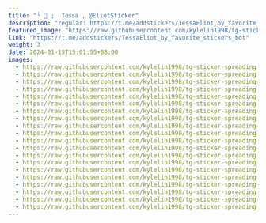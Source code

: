 ```yaml
---
title: "╰ 🍧 ;  𝖳𝖾𝗌𝗌𝖺 , @EliotSticker"
description: "regular: https://t.me/addstickers/TessaEliot_by_favorite_stickers_bot"
featured_image: "https://raw.githubusercontent.com/kylelin1998/tg-sticker-spreading-worldwide-images/main/img/6e66285f-2674-4f97-98a0-8f93b62ae391.jpg"
link: "https://t.me/addstickers/TessaEliot_by_favorite_stickers_bot"
weight: 3
date: 2024-01-15T15:01:55+08:00
images:
  - https://raw.githubusercontent.com/kylelin1998/tg-sticker-spreading-worldwide-images/main/img/6e66285f-2674-4f97-98a0-8f93b62ae391.jpg
  - https://raw.githubusercontent.com/kylelin1998/tg-sticker-spreading-worldwide-images/main/img/5dc1daed-d66a-4c31-990a-ae2fb6a8693c.jpg
  - https://raw.githubusercontent.com/kylelin1998/tg-sticker-spreading-worldwide-images/main/img/b4d44368-dd16-4984-bcbe-6c0d2ac3acef.jpg
  - https://raw.githubusercontent.com/kylelin1998/tg-sticker-spreading-worldwide-images/main/img/762e175f-11b0-48eb-9399-7a043c033ed2.jpg
  - https://raw.githubusercontent.com/kylelin1998/tg-sticker-spreading-worldwide-images/main/img/757e8935-e810-42a5-9ae5-d01b091a66e4.jpg
  - https://raw.githubusercontent.com/kylelin1998/tg-sticker-spreading-worldwide-images/main/img/a7230fcb-b3f9-41ff-9cfe-859c44e94efb.jpg
  - https://raw.githubusercontent.com/kylelin1998/tg-sticker-spreading-worldwide-images/main/img/4afc25d1-b73e-4359-b6cc-b4fe1a0f5a79.jpg
  - https://raw.githubusercontent.com/kylelin1998/tg-sticker-spreading-worldwide-images/main/img/cd9619f1-a10e-455c-bf70-3300dfbe4b80.jpg
  - https://raw.githubusercontent.com/kylelin1998/tg-sticker-spreading-worldwide-images/main/img/79260ff2-877a-4984-8b65-810558ee87bb.jpg
  - https://raw.githubusercontent.com/kylelin1998/tg-sticker-spreading-worldwide-images/main/img/36c45181-d0a3-4c5e-923c-bbe1010c4e35.jpg
  - https://raw.githubusercontent.com/kylelin1998/tg-sticker-spreading-worldwide-images/main/img/6e370ba3-e317-49d2-89b6-33875ebe464e.jpg
  - https://raw.githubusercontent.com/kylelin1998/tg-sticker-spreading-worldwide-images/main/img/3678da4d-9de1-403c-a55a-95aa9da62321.jpg
  - https://raw.githubusercontent.com/kylelin1998/tg-sticker-spreading-worldwide-images/main/img/80ec12de-89ed-4f6f-8375-5c25a33edf93.jpg
  - https://raw.githubusercontent.com/kylelin1998/tg-sticker-spreading-worldwide-images/main/img/626ed3a5-06a0-47d2-a0a1-e04e55c1095b.jpg
  - https://raw.githubusercontent.com/kylelin1998/tg-sticker-spreading-worldwide-images/main/img/1ddeb96e-4d68-43f3-8495-6f704354e603.jpg
  - https://raw.githubusercontent.com/kylelin1998/tg-sticker-spreading-worldwide-images/main/img/95b392ae-ac7a-4bf5-b174-60692622cac0.jpg
  - https://raw.githubusercontent.com/kylelin1998/tg-sticker-spreading-worldwide-images/main/img/6df15599-b61c-4283-9bc0-82dcaa2741ad.jpg
  - https://raw.githubusercontent.com/kylelin1998/tg-sticker-spreading-worldwide-images/main/img/57088c3b-176a-4ed8-9d6d-df67f59aab7d.jpg
  - https://raw.githubusercontent.com/kylelin1998/tg-sticker-spreading-worldwide-images/main/img/61c21a37-9915-4990-bd11-d41d1b7c8bb5.jpg
  - https://raw.githubusercontent.com/kylelin1998/tg-sticker-spreading-worldwide-images/main/img/37e519a7-9f13-4382-9b8d-bafb6e975354.jpg
---
```

